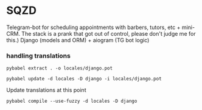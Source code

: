 # SQZD

Telegram-bot for scheduling appointments with barbers, tutors, etc + mini-CRM.
The stack is a prank that got out of control, please don't judge me for this.)
Django (models and ORM) + aiogram (TG bot logic)


### handling translations

`pybabel extract . -o locales/django.pot`

`pybabel update -d locales -D django -i locales/django.pot`

Update translations at this point

`pybabel compile --use-fuzzy -d locales -D django`
